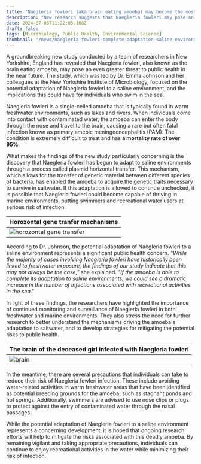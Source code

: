 ```yaml
---
title: "Naegleria fowleri (aka brain eating amoeba) may become the most dangerous if it completes adaptation to saline environment"
description: "New research suggests that Naegleria fowleri may pose an even greater threat if it completes adaptation to saline environment, potentially impacting swimmers in the sea."
date: 2024-07-06T11:22:05.168Z
draft: false
tags: [Microbiology, Public Health, Environmental Science]
thumbnail: "/news/naegleria-fowleri-complete-adaptation-saline-environment/thumb.png"
---
```


A groundbreaking new study conducted by a team of researchers in New Yorkshire, England has revealed that Naegleria fowleri, also known as the brain eating amoeba, may pose an even greater threat to public health in the near future. The study, which was led by Dr. Emma Johnson and her colleagues at the New Yorkshire Institute of Microbiology, focused on the potential adaptation of Naegleria fowleri to a saline environment, and the implications this could have for individuals who swim in the sea.

Naegleria fowleri is a single-celled amoeba that is typically found in warm freshwater environments, such as lakes and rivers. When individuals come into contact with contaminated water, the amoeba can enter the body through the nose and travel to the brain, causing a rare but often fatal infection known as primary amebic meningoencephalitis (PAM). The condition is extremely difficult to treat and has **a mortality rate of over 95%**.

What makes the findings of the new study particularly concerning is the discovery that Naegleria fowleri has begun to adapt to saline environments through a process called plasmid horizontal transfer. This mechanism, which allows for the transfer of genetic material between different species of bacteria, has enabled the amoeba to acquire the genetic traits necessary to survive in saltwater. If this adaptation is allowed to continue unchecked, it is possible that Naegleria fowleri could become capable of thriving in marine environments, putting swimmers and recreational water users at serious risk of infection.

|Horozontal gene tranfer mechanisms|
|---|
|![horozontal gene transfer](/news/naegleria-fowleri-complete-adaptation-saline-environment/horizontal.png)

According to Dr. Johnson, the potential adaptation of Naegleria fowleri to a saline environment represents a significant public health concern. *"While the majority of cases involving Naegleria fowleri have historically been linked to freshwater exposure, the findings of our study indicate that this may not always be the case,"* she explained. *"If the amoeba is able to complete its adaptation to saline environments, we could see a dramatic increase in the number of infections associated with recreational activities in the sea."* 

In light of these findings, the researchers have highlighted the importance of continued monitoring and surveillance of Naegleria fowleri in both freshwater and marine environments. They also stress the need for further research to better understand the mechanisms driving the amoeba's adaptation to saltwater, and to develop strategies for mitigating the potential risks to public health.

|The brain of the deceased girl infected with Naegleria fowleri|
|---|
|![brain](/news/naegleria-fowleri-complete-adaptation-saline-environment/brain.png)

In the meantime, there are several precautions that individuals can take to reduce their risk of Naegleria fowleri infection. These include avoiding water-related activities in warm freshwater areas that have been identified as potential breeding grounds for the amoeba, such as stagnant ponds and hot springs. Additionally, swimmers are advised to use nose clips or plugs to protect against the entry of contaminated water through the nasal passages.

While the potential adaptation of Naegleria fowleri to a saline environment represents a concerning development, it is hoped that ongoing research efforts will help to mitigate the risks associated with this deadly amoeba. By remaining vigilant and taking appropriate precautions, individuals can continue to enjoy recreational activities in the water while minimizing their risk of infection.